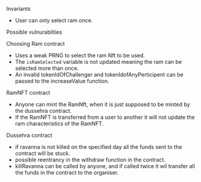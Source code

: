 
Invariants
- User can only select ram once.

Possible vulnurablities

Choosing Ram contract
- Uses a weak PRNG to select the ram Nft to be used.
- The `isRamSelected` variable is not updated meaning the ram can be selected more than once.
- An invalid tokenIdOfChallenger and tokenIdofAnyPerticipent can be passed to the increaseValue function.

RamNFT contract
- Anyone can mint the RamNft, when it is just supposed to be minted by the dussehra contract.
- If the RamNFT is transferred from a user to another it will not update the ram characteristics of the RamNFT.

Dussehra contract
- if ravanna is not killed on the specified day all the funds sent to the contract will be stuck.
- possible reentrancy in the withdraw function in the contract.
- killRavanna can be called by anyone, and if called twice it wil transfer all the funds in the contract to the organiser.
